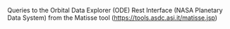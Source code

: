 Queries to the Orbital Data Explorer (ODE) Rest Interface (NASA Planetary Data System) 
from the Matisse tool (https://tools.asdc.asi.it/matisse.jsp)
